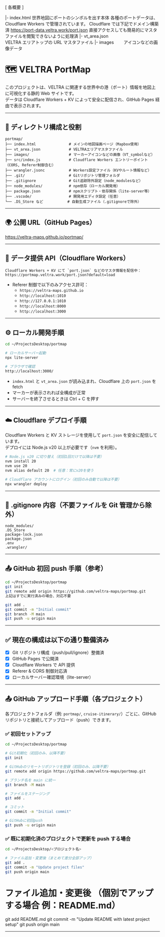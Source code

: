 [ 各概要 ]

|- index.html
世界地図にポートのシンボルを出す本体
各種のポートデータは、Cloudflare Workers で管理されています。
Cloudflare では下記でドメイン構築済
https://port-data.veltra.work/port.json
直接アクセスしても簡易的にマスタファイルを閲覧できないように処理済
|- vt_area.json  
 VELTRA エリアトップの URL マスタファイル
|- images
　　アイコンなどの画像データ

# 🗺️ VELTRA PortMap

このプロジェクトは、VELTRA に関連する世界中の港（ポート）情報を地図上に可視化する静的 Web サイトです。  
データは Cloudflare Workers + KV によって安全に配信され、GitHub Pages 経由で表示されます。

---

## 📁 ディレクトリ構成と役割

```
portmap/
├── index.html               # メインの地図描画ページ（Mapbox使用）
├── vt_area.json             # VELTRAエリアマスタファイル
├── images/                  # マーカーアイコンなどの画像（VT_symbolなど）
├── src/index.js             # Cloudflare Workers エントリーポイント（CORS, Referer制御含む）
├── wrangler.jsonc           # Workers設定ファイル（KVやルート情報など）
├── .git/                    # Gitリポジトリ管理フォルダ
├── .gitignore               # Git追跡除外設定（node_modulesなど）
├── node_modules/            # npm依存（ローカル開発用）
├── package.json             # npmスクリプト・依存関係（lite-server等）
├── .vscode/                 # 開発用エディタ設定（任意）
└── .DS_Store など           # 自動生成ファイル（.gitignoreで除外）
```

---

## 🌍 公開 URL（GitHub Pages）

https://veltra-maps.github.io/portmap/

---

## 🔐 データ提供 API（Cloudflare Workers）

```
Cloudflare Workers + KV にて `port.json` などのマスタ情報を配信中：
https://portmap.veltra.work/port.json?default=load
```

- Referer 制御で以下のみアクセス許可：
  - `https://veltra-maps.github.io`
  - `http://localhost:1010`
  - `http://127.0.0.1:1010`
  - `http://localhost:8000`
  - `http://localhost:3000`

---

## ⚙️ ローカル開発手順

```bash
cd ~/ProjectsDesktop/portmap

# ローカルサーバー起動
npx lite-server

# ブラウザで確認
http://localhost:3000/
```

- `index.html` と `vt_area.json` が読み込まれ、Cloudflare 上の `port.json` を fetch
- マーカーが表示されれば全構成が正常
- サーバーを終了させるときは Ctrl + C を押す

---

## ☁️ Cloudflare デプロイ手順

Cloudflare Workers と KV ストレージを使用して `port.json` を安全に配信しています。  
デプロイには Node.js v20 以上が必要です（`nvm` を利用）。

```bash
# Node.js v20 に切り替え（初回1回だけで以降は不要）
nvm install 20
nvm use 20
nvm alias default 20  # 任意：常にv20を使う

# Cloudflare アカウントにログイン（初回のみ自動で以降は不要）
npx wrangler deploy
```

---

## 📝 .gitignore 内容（不要ファイルを Git 管理から除外）

```
node_modules/
.DS_Store
package-lock.json
package.json
.env
.wrangler/
```

---

## 📤 GitHub 初回 push 手順（参考）

```bash
cd ~/ProjectsDesktop/portmap
git init
git remote add origin https://github.com/veltra-maps/portmap.git
上記はすでに実行済みの場合、対応不要

git add .
git commit -m "Initial commit"
git branch -M main
git push -u origin main
```

---

## ✅ 現在の構成は以下の通り整備済み

- [x] Git リポジトリ構成（push/pull/ignore）整備済
- [x] GitHub Pages で公開済
- [x] Cloudflare Workers で API 提供
- [x] Referer & CORS 制御対応済
- [x] ローカルサーバー確認環境（lite-server）

---

## 📤 GitHub アップロード手順（各プロジェクト）

各プロジェクトフォルダ（例: `portmap/`, `cruise-itinerary/`）ごとに、GitHub リポジトリと接続してアップロード（push）できます。

### ✅ 初回セットアップ

```bash
cd ~/ProjectsDesktop/portmap

# Git初期化（初回のみ、以降不要）
git init

# GitHubのリモートリポジトリを登録（初回のみ、以降不要）
git remote add origin https://github.com/veltra-maps/portmap.git

# ブランチ名を main に統一
git branch -M main

# ファイルをステージング
git add .

# コミット
git commit -m "Initial commit"

# GitHubに初回push
git push -u origin main
```

### ✅ 既に初期化済のプロジェクトで更新を push する場合

```bash
cd ~/ProjectsDesktop/<プロジェクト名>

# ファイル追加・変更後（まとめて差分全部アップ）
git add .
git commit -m "Update project files"
git push origin main
```

# ファイル追加・変更後 （個別でアップする場合 例：README.md）

git add README.md
git commit -m "Update README with latest project setup"
git push origin main

---
